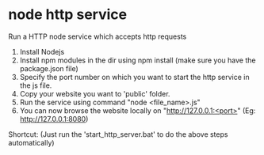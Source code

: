 # node http service
Run a HTTP node service which accepts http requests

1. Install Nodejs
2. Install npm modules in the dir using npm install (make sure you have the package.json file)
3. Specify the port number on which you want to start the http service in the js file.
4. Copy your website you want to 'public' folder.
5. Run the service using command "node <file_name>.js"
6. You can now browse the website locally on "http://127.0.0.1:<port>" (Eg: http://127.0.0.1:8080)

Shortcut: (Just run the 'start_http_server.bat' to do the above steps automatically)
